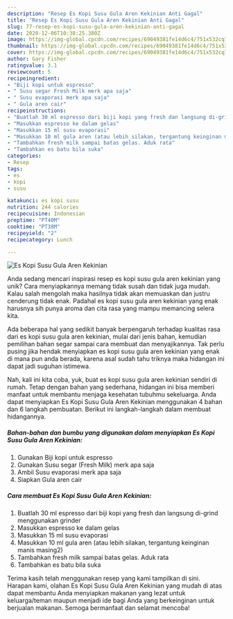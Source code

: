```yaml
---
description: "Resep Es Kopi Susu Gula Aren Kekinian Anti Gagal"
title: "Resep Es Kopi Susu Gula Aren Kekinian Anti Gagal"
slug: 77-resep-es-kopi-susu-gula-aren-kekinian-anti-gagal
date: 2020-12-06T10:38:25.380Z
image: https://img-global.cpcdn.com/recipes/69049381fe14d6c4/751x532cq70/es-kopi-susu-gula-aren-kekinian-foto-resep-utama.jpg
thumbnail: https://img-global.cpcdn.com/recipes/69049381fe14d6c4/751x532cq70/es-kopi-susu-gula-aren-kekinian-foto-resep-utama.jpg
cover: https://img-global.cpcdn.com/recipes/69049381fe14d6c4/751x532cq70/es-kopi-susu-gula-aren-kekinian-foto-resep-utama.jpg
author: Gary Fisher
ratingvalue: 3.1
reviewcount: 5
recipeingredient:
- "Biji kopi untuk espresso"
- " Susu segar Fresh Milk merk apa saja"
- " Susu evaporasi merk apa saja"
- " Gula aren cair"
recipeinstructions:
- "Buatlah 30 ml espresso dari biji kopi yang fresh dan langsung di-grind menggunakan grinder"
- "Masukkan espresso ke dalam gelas"
- "Masukkan 15 ml susu evaporasi"
- "Masukkan 10 ml gula aren (atau lebih silakan, tergantung keinginan manis masing2)"
- "Tambahkan fresh milk sampai batas gelas. Aduk rata"
- "Tambahkan es batu bila suka"
categories:
- Resep
tags:
- es
- kopi
- susu

katakunci: es kopi susu 
nutrition: 244 calories
recipecuisine: Indonesian
preptime: "PT40M"
cooktime: "PT38M"
recipeyield: "2"
recipecategory: Lunch

---
```



![Es Kopi Susu Gula Aren Kekinian](https://img-global.cpcdn.com/recipes/69049381fe14d6c4/751x532cq70/es-kopi-susu-gula-aren-kekinian-foto-resep-utama.jpg)

Anda sedang mencari inspirasi resep es kopi susu gula aren kekinian yang unik? Cara menyiapkannya memang tidak susah dan tidak juga mudah. Kalau salah mengolah maka hasilnya tidak akan memuaskan dan justru cenderung tidak enak. Padahal es kopi susu gula aren kekinian yang enak harusnya sih punya aroma dan cita rasa yang mampu memancing selera kita.



Ada beberapa hal yang sedikit banyak berpengaruh terhadap kualitas rasa dari es kopi susu gula aren kekinian, mulai dari jenis bahan, kemudian pemilihan bahan segar sampai cara membuat dan menyajikannya. Tak perlu pusing jika hendak menyiapkan es kopi susu gula aren kekinian yang enak di mana pun anda berada, karena asal sudah tahu triknya maka hidangan ini dapat jadi suguhan istimewa.


Nah, kali ini kita coba, yuk, buat es kopi susu gula aren kekinian sendiri di rumah. Tetap dengan bahan yang sederhana, hidangan ini bisa memberi manfaat untuk membantu menjaga kesehatan tubuhmu sekeluarga. Anda dapat menyiapkan Es Kopi Susu Gula Aren Kekinian menggunakan 4 bahan dan 6 langkah pembuatan. Berikut ini langkah-langkah dalam membuat hidangannya.

<!--inarticleads1-->

##### Bahan-bahan dan bumbu yang digunakan dalam menyiapkan Es Kopi Susu Gula Aren Kekinian:

1. Gunakan Biji kopi untuk espresso
1. Gunakan  Susu segar (Fresh Milk) merk apa saja
1. Ambil  Susu evaporasi merk apa saja
1. Siapkan  Gula aren cair




<!--inarticleads2-->

##### Cara membuat Es Kopi Susu Gula Aren Kekinian:

1. Buatlah 30 ml espresso dari biji kopi yang fresh dan langsung di-grind menggunakan grinder
1. Masukkan espresso ke dalam gelas
1. Masukkan 15 ml susu evaporasi
1. Masukkan 10 ml gula aren (atau lebih silakan, tergantung keinginan manis masing2)
1. Tambahkan fresh milk sampai batas gelas. Aduk rata
1. Tambahkan es batu bila suka




Terima kasih telah menggunakan resep yang kami tampilkan di sini. Harapan kami, olahan Es Kopi Susu Gula Aren Kekinian yang mudah di atas dapat membantu Anda menyiapkan makanan yang lezat untuk keluarga/teman maupun menjadi ide bagi Anda yang berkeinginan untuk berjualan makanan. Semoga bermanfaat dan selamat mencoba!
